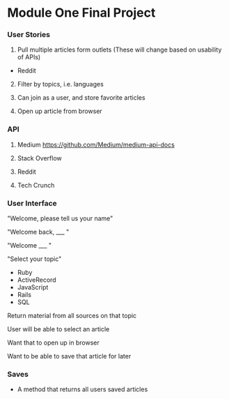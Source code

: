 # Module One Final Project

### User Stories

1. Pull multiple articles form outlets (These will change based on usability of APIs)
  - Reddit

2. Filter by topics, i.e. languages

3. Can join as a user, and store favorite articles

4. Open up article from browser


### API

1. Medium
https://github.com/Medium/medium-api-docs

2. Stack Overflow

3. Reddit

4. Tech Crunch


### User Interface

"Welcome, please tell us your name"

"Welcome back, ___ "

"Welcome ___ "

"Select your topic"
- Ruby
- ActiveRecord
- JavaScript
- Rails
- SQL


Return material from all sources on that topic

User will be able to select an article

Want that to open up in browser

Want to be able to save that article for later


### Saves

- A method that returns all users saved articles
